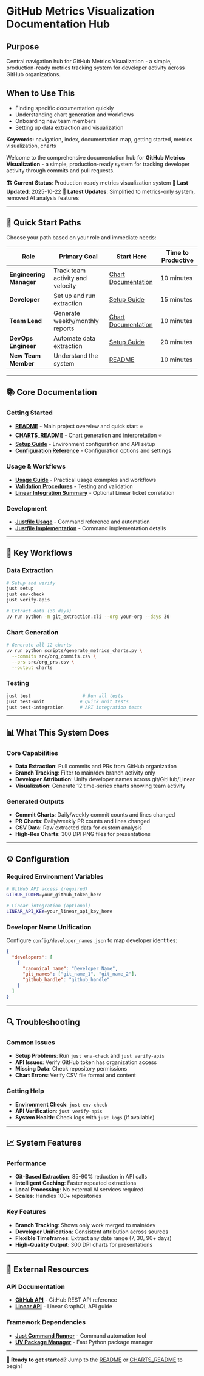 # GitHub Metrics Visualization Documentation Hub

## Purpose
Central navigation hub for GitHub Metrics Visualization - a simple, production-ready metrics tracking system for developer activity across GitHub organizations.

## When to Use This
- Finding specific documentation quickly
- Understanding chart generation and workflows
- Onboarding new team members
- Setting up data extraction and visualization

**Keywords:** navigation, index, documentation map, getting started, metrics visualization, charts

Welcome to the comprehensive documentation hub for **GitHub Metrics Visualization** - a simple, production-ready system for tracking developer activity through commits and pull requests.

**🏗️ Current Status**: Production-ready metrics visualization system
**📅 Last Updated**: 2025-10-22
**🔧 Latest Updates**: Simplified to metrics-only system, removed AI analysis features

---

## 🚀 Quick Start Paths

Choose your path based on your role and immediate needs:

| Role | Primary Goal | Start Here | Time to Productive |
|------|-------------|------------|-------------------|
| **Engineering Manager** | Track team activity and velocity | [Chart Documentation](../CHARTS_README.md) | 10 minutes |
| **Developer** | Set up and run extraction | [Setup Guide](./setup-guide.md) | 15 minutes |
| **Team Lead** | Generate weekly/monthly reports | [Chart Documentation](../CHARTS_README.md) | 10 minutes |
| **DevOps Engineer** | Automate data extraction | [Setup Guide](./setup-guide.md) | 20 minutes |
| **New Team Member** | Understand the system | [README](../README.md) | 10 minutes |

---

## 📚 Core Documentation

### Getting Started
- **[README](../README.md)** - Main project overview and quick start ⭐
- **[CHARTS_README](../CHARTS_README.md)** - Chart generation and interpretation ⭐
- **[Setup Guide](./setup-guide.md)** - Environment configuration and API setup
- **[Configuration Reference](./configuration-reference.md)** - Configuration options and settings

### Usage & Workflows
- **[Usage Guide](./usage-guide.md)** - Practical usage examples and workflows
- **[Validation Procedures](./validation-procedures.md)** - Testing and validation
- **[Linear Integration Summary](./linear-integration-summary.md)** - Optional Linear ticket correlation

### Development
- **[Justfile Usage](./justfile-usage.md)** - Command reference and automation
- **[Justfile Implementation](./justfile-implementation.md)** - Command implementation details

---

## 🎯 Key Workflows

### Data Extraction
```bash
# Setup and verify
just setup
just env-check
just verify-apis

# Extract data (30 days)
uv run python -m git_extraction.cli --org your-org --days 30
```

### Chart Generation
```bash
# Generate all 12 charts
uv run python scripts/generate_metrics_charts.py \
  --commits src/org_commits.csv \
  --prs src/org_prs.csv \
  --output charts
```

### Testing
```bash
just test                   # Run all tests
just test-unit             # Quick unit tests
just test-integration      # API integration tests
```

---

## 📊 What This System Does

### Core Capabilities
- **Data Extraction**: Pull commits and PRs from GitHub organization
- **Branch Tracking**: Filter to main/dev branch activity only
- **Developer Attribution**: Unify developer names across git/GitHub/Linear
- **Visualization**: Generate 12 time-series charts showing team activity

### Generated Outputs
- **Commit Charts**: Daily/weekly commit counts and lines changed
- **PR Charts**: Daily/weekly PR counts and lines changed
- **CSV Data**: Raw extracted data for custom analysis
- **High-Res Charts**: 300 DPI PNG files for presentations

---

## ⚙️ Configuration

### Required Environment Variables
```bash
# GitHub API access (required)
GITHUB_TOKEN=your_github_token_here

# Linear integration (optional)
LINEAR_API_KEY=your_linear_api_key_here
```

### Developer Name Unification
Configure `config/developer_names.json` to map developer identities:
```json
{
  "developers": [
    {
      "canonical_name": "Developer Name",
      "git_names": ["git_name_1", "git_name_2"],
      "github_handle": "github_handle"
    }
  ]
}
```

---

## 🔍 Troubleshooting

### Common Issues
- **Setup Problems**: Run `just env-check` and `just verify-apis`
- **API Issues**: Verify GitHub token has organization access
- **Missing Data**: Check repository permissions
- **Chart Errors**: Verify CSV file format and content

### Getting Help
- **Environment Check**: `just env-check`
- **API Verification**: `just verify-apis`
- **System Health**: Check logs with `just logs` (if available)

---

## 📈 System Features

### Performance
- **Git-Based Extraction**: 85-90% reduction in API calls
- **Intelligent Caching**: Faster repeated extractions
- **Local Processing**: No external AI services required
- **Scales**: Handles 100+ repositories

### Key Features
- **Branch Tracking**: Shows only work merged to main/dev
- **Developer Unification**: Consistent attribution across sources
- **Flexible Timeframes**: Extract any date range (7, 30, 90+ days)
- **High-Quality Output**: 300 DPI charts for presentations

---

## 🔗 External Resources

### API Documentation
- **[GitHub API](https://docs.github.com/en/rest)** - GitHub REST API reference
- **[Linear API](https://developers.linear.app/docs/graphql/working-with-the-graphql-api)** - Linear GraphQL API guide

### Framework Dependencies
- **[Just Command Runner](https://github.com/casey/just)** - Command automation tool
- **[UV Package Manager](https://github.com/astral-sh/uv)** - Fast Python package manager

---

**🚀 Ready to get started?** Jump to the [README](../README.md) or [CHARTS_README](../CHARTS_README.md) to begin!

